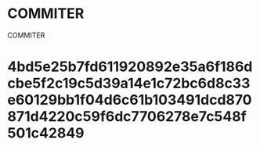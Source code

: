 # COMMITER
COMMITER






# 4bd5e25b7fd611920892e35a6f186dcbe5f2c19c5d39a14e1c72bc6d8c33e60129bb1f04d6c61b103491dcd870871d4220c59f6dc7706278e7c548f501c42849
